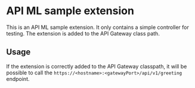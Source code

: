 # API ML sample extension

This is an API ML sample extension. It only contains a simple controller for testing.
The extension is added to the API Gateway class path.

## Usage

If the extension is correctly added to the API Gateway classpath, it will be possible to 
call the `https://<hostname>:<gatewayPort>/api/v1/greeting` endpoint.

